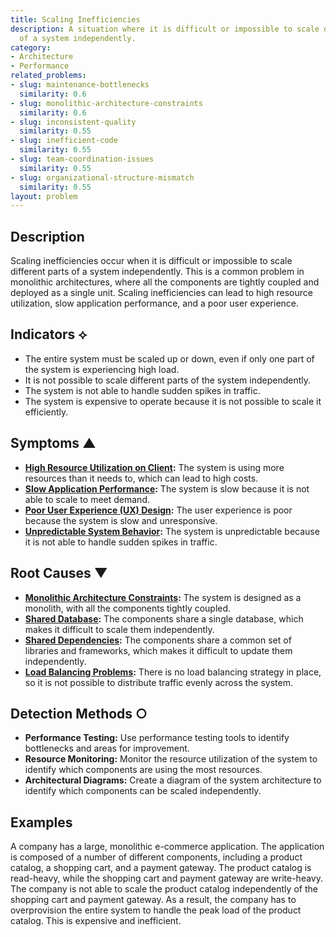 ```yaml
---
title: Scaling Inefficiencies
description: A situation where it is difficult or impossible to scale different parts
  of a system independently.
category:
- Architecture
- Performance
related_problems:
- slug: maintenance-bottlenecks
  similarity: 0.6
- slug: monolithic-architecture-constraints
  similarity: 0.6
- slug: inconsistent-quality
  similarity: 0.55
- slug: inefficient-code
  similarity: 0.55
- slug: team-coordination-issues
  similarity: 0.55
- slug: organizational-structure-mismatch
  similarity: 0.55
layout: problem
---
```


## Description
Scaling inefficiencies occur when it is difficult or impossible to scale different parts of a system independently. This is a common problem in monolithic architectures, where all the components are tightly coupled and deployed as a single unit. Scaling inefficiencies can lead to high resource utilization, slow application performance, and a poor user experience.

## Indicators ⟡
- The entire system must be scaled up or down, even if only one part of the system is experiencing high load.
- It is not possible to scale different parts of the system independently.
- The system is not able to handle sudden spikes in traffic.
- The system is expensive to operate because it is not possible to scale it efficiently.

## Symptoms ▲
- **[High Resource Utilization on Client](high-resource-utilization-on-client.md):** The system is using more resources than it needs to, which can lead to high costs.
- **[Slow Application Performance](slow-application-performance.md):** The system is slow because it is not able to scale to meet demand.
- **[Poor User Experience (UX) Design](poor-user-experience-ux-design.md):** The user experience is poor because the system is slow and unresponsive.
- **[Unpredictable System Behavior](unpredictable-system-behavior.md):** The system is unpredictable because it is not able to handle sudden spikes in traffic.

## Root Causes ▼
- **[Monolithic Architecture Constraints](monolithic-architecture-constraints.md):** The system is designed as a monolith, with all the components tightly coupled.
- **[Shared Database](shared-database.md):** The components share a single database, which makes it difficult to scale them independently.
- **[Shared Dependencies](shared-dependencies.md):** The components share a common set of libraries and frameworks, which makes it difficult to update them independently.
- **[Load Balancing Problems](load-balancing-problems.md):** There is no load balancing strategy in place, so it is not possible to distribute traffic evenly across the system.

## Detection Methods ○
- **Performance Testing:** Use performance testing tools to identify bottlenecks and areas for improvement.
- **Resource Monitoring:** Monitor the resource utilization of the system to identify which components are using the most resources.
- **Architectural Diagrams:** Create a diagram of the system architecture to identify which components can be scaled independently.

## Examples
A company has a large, monolithic e-commerce application. The application is composed of a number of different components, including a product catalog, a shopping cart, and a payment gateway. The product catalog is read-heavy, while the shopping cart and payment gateway are write-heavy. The company is not able to scale the product catalog independently of the shopping cart and payment gateway. As a result, the company has to overprovision the entire system to handle the peak load of the product catalog. This is expensive and inefficient.
